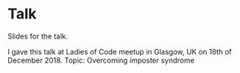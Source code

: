 # Talk
Slides for the talk.

I gave this talk at Ladies of Code meetup in Glasgow, UK on 18th of December 2018.
Topic: Overcoming imposter syndrome